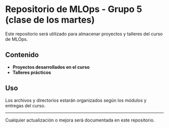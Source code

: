 # Repositorio de MLOps - Grupo 5 (clase de los martes)

Este repositorio será utilizado para almacenar proyectos y talleres del curso de MLOps.

## Contenido

- **Proyectos desarrollados en el curso**
- **Talleres prácticos**

## Uso

Los archivos y directorios estarán organizados según los módulos y entregas del curso.

---

Cualquier actualización o mejora será documentada en este repositorio.
